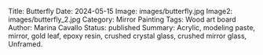 Title: Butterfly
Date: 2024-05-15
Image: images/butterfly.jpg
Image2: images/butterfly_2.jpg
Category: Mirror Painting
Tags: Wood art board
Author: Marina Cavallo
Status: published
Summary: Acrylic, modeling paste, mirror, gold leaf, epoxy resin, crushed crystal glass, crushed mirror glass, Unframed. 
